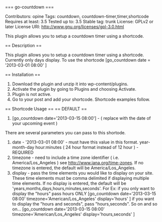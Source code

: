 === go-countdown ===

Contributors: opine
Tags: countdown, countdown-timer,timer,shortcode
Requires at least: 3.5
Tested up to: 3.5
Stable tag: trunk
License: GPLv2 or later
License URI: http://www.gnu.org/licenses/gpl-3.0.html

This plugin allows you to setup a countdown timer using a shortcode.

== Description ==

This plugin allows you to setup a countdown timer using a shortcode.  Currently only days display.
To use the shortcode [go_countdown date = '2013-03-01 08:00' ]

== Installation ==

1. Download the plugin and unzip it into wp-content/plugins.
2. Activate the plugin by going to Plugins and choosing Activate.
3. Plugin is not active.
4. Go to your post and add your shortcode. Shortcode examples follow.

== Shortcode Usage ==
== DEFAULT ==

1. [go_countdown date='2013-03-15 08:00'] - ( replace with the date of your upcoming event )

There are several parameters you can pass to this shortode. 

1. date 	- 	'2013-03-01 08:00' - must have this value in this format.  year-month-day hour:minutes 
			( 24 hour format instead of 12 hour ) - REQUIRED
2. timezone	-	need to include a time zone identifier ( i.e. America/Los_Angeles )
			see http://www.iana.org/time-zones.  If no timezone is entered, the default will be America/Los_Angeles.
3. display	-	pass the time elements you would like to display on your site. These time elements
			must be comma delimited if displaying multiple time elements.  If no display is entered,
			the default will be 'years,months,days,hours,minutes,seconds'.
			For Ex:	if you only want to display the "hours" pass hours ONLY
					[go_countdown date='2013-03-15 08:00' timezone='American/Los_Angeles' display='hours' ]
				if you want to display the "hours and seconds", pass "hours,seconds".  So on and so on...
					[go_countdown date='2013-03-15 08:00' timezone='American/Los_Angeles' display='hours,seconds' ]   
